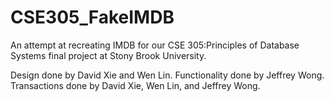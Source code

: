 # CSE305_FakeIMDB

An attempt at recreating IMDB for our CSE 305:Principles of Database Systems final project at Stony Brook University.

Design done by David Xie and Wen Lin.
Functionality done by Jeffrey Wong.
Transactions done by David Xie, Wen Lin, and Jeffrey Wong.
